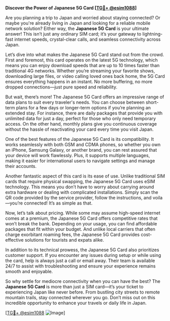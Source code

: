 **Discover the Power of Japanese 5G Card [[TG💪+ @esim1088](https://t.me/s/esim1088)]**

Are you planning a trip to Japan and worried about staying connected? Or maybe you're already living in Japan and looking for a reliable mobile network solution? Either way, the **Japanese 5G Card** is your ultimate answer! This isn’t just any ordinary SIM card; it’s your gateway to lightning-fast internet speeds, crystal-clear calls, and seamless connectivity across Japan.

Let’s dive into what makes the Japanese 5G Card stand out from the crowd. First and foremost, this card operates on the latest 5G technology, which means you can enjoy download speeds that are up to 10 times faster than traditional 4G networks. Whether you’re streaming your favorite shows, downloading large files, or video calling loved ones back home, the 5G Card ensures everything happens in an instant. No more buffering, no more dropped connections—just pure speed and reliability.

But wait, there’s more! The Japanese 5G Card offers an impressive range of data plans to suit every traveler's needs. You can choose between short-term plans for a few days or longer-term options if you’re planning an extended stay. For instance, there are daily packages that provide you with unlimited data for just a day, perfect for those who only need temporary access. On the other hand, monthly plans give you continuous coverage without the hassle of reactivating your card every time you visit Japan.

One of the best features of the Japanese 5G Card is its compatibility. It works seamlessly with both GSM and CDMA phones, so whether you own an iPhone, Samsung Galaxy, or another brand, you can rest assured that your device will work flawlessly. Plus, it supports multiple languages, making it easier for international users to navigate settings and manage their accounts.

Another fantastic aspect of this card is its ease of use. Unlike traditional SIM cards that require physical swapping, the Japanese 5G Card uses eSIM technology. This means you don’t have to worry about carrying around extra hardware or dealing with complicated installations. Simply scan the QR code provided by the service provider, follow the instructions, and voila—you’re connected! It’s as simple as that.

Now, let’s talk about pricing. While some may assume high-speed internet comes at a premium, the Japanese 5G Card offers competitive rates that won’t break the bank. Depending on your usage, you can find affordable packages that fit within your budget. And unlike local carriers that often charge exorbitant roaming fees, the Japanese 5G Card provides cost-effective solutions for tourists and expats alike.

In addition to its technical prowess, the Japanese 5G Card also prioritizes customer support. If you encounter any issues during setup or while using the card, help is always just a call or email away. Their team is available 24/7 to assist with troubleshooting and ensure your experience remains smooth and enjoyable.

So why settle for mediocre connectivity when you can have the best? The **Japanese 5G Card** is more than just a SIM card—it’s your ticket to experiencing Japan like never before. From bustling city streets to remote mountain trails, stay connected wherever you go. Don’t miss out on this incredible opportunity to enhance your travels or daily life in Japan.

[[TG💪+ @esim1088](https://t.me/s/esim1088) ![Image](https://i.postimg.cc/Y0z9fWf4/image.png)]